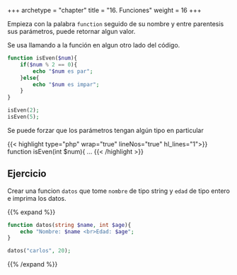 +++
archetype = "chapter"
title = "16. Funciones"
weight = 16
+++

Empieza con la palabra `function` seguido de su nombre y entre parentesis sus parámetros, puede retornar algun valor. 

Se usa llamando a la función en algun otro lado del código. 

```php
function isEven($num){
    if($num % 2 == 0){
        echo "$num es par";
    }else{
        echo "$num es impar";
    }
}

isEven(2); 
isEven(5);
```

Se puede forzar que los parámetros tengan algún tipo en particular

{{< highlight  type="php" wrap="true" lineNos="true" hl_lines="1">}}
function isEven(int $num){
...
{{< /highlight >}}

## Ejercicio
Crear una funcion `datos` que tome `nombre` de tipo string y `edad` de tipo entero e imprima los datos. 

{{% expand %}}
```php
function datos(string $name, int $age){
    echo "Nombre: $name <br>Edad: $age";
}

datos("carlos", 20);
```
{{% /expand %}}